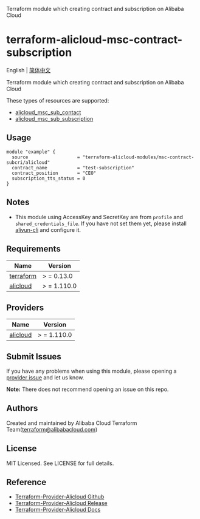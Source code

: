 Terraform module which creating contract and subscription on Alibaba Cloud

terraform-alicloud-msc-contract-subscription
=====================================================================

English | [简体中文](README-CN.md)

Terraform module which creating contract and subscription on Alibaba Cloud

These types of resources are supported:

* [alicloud_msc_sub_contact](https://registry.terraform.io/providers/aliyun/alicloud/latest/docs/resources/msc_sub_contact)
* [alicloud_msc_sub_subscription](https://registry.terraform.io/providers/aliyun/alicloud/latest/docs/resources/msc_sub_subscription)

## Usage

```hcl
module "example" {
  source                  = "terraform-alicloud-modules/msc-contract-subcri/alicloud"
  contract_name           = "test-subscription"
  contract_position       = "CEO"
  subscription_tts_status = 0
}
```

## Notes

* This module using AccessKey and SecretKey are from `profile` and `shared_credentials_file`. If you have not set them
  yet, please install [aliyun-cli](https://github.com/aliyun/aliyun-cli#installation) and configure it.

## Requirements

| Name | Version |
|------|---------|
| <a name="requirement_terraform"></a> [terraform](#requirement\_terraform) | > = 0.13.0 |
| <a name="requirement_alicloud"></a> [alicloud](#requirement\_alicloud) | > = 1.110.0 |

## Providers

| Name | Version |
|------|---------|
| <a name="provider_alicloud"></a> [alicloud](#provider\_alicloud) | > = 1.110.0 |

## Submit Issues

If you have any problems when using this module, please opening
a [provider issue](https://github.com/aliyun/terraform-provider-alicloud/issues/new) and let us know.

**Note:** There does not recommend opening an issue on this repo.

## Authors

Created and maintained by Alibaba Cloud Terraform Team(terraform@alibabacloud.com)

## License

MIT Licensed. See LICENSE for full details.

## Reference

* [Terraform-Provider-Alicloud Github](https://github.com/aliyun/terraform-provider-alicloud)
* [Terraform-Provider-Alicloud Release](https://releases.hashicorp.com/terraform-provider-alicloud/)
* [Terraform-Provider-Alicloud Docs](https://registry.terraform.io/providers/aliyun/alicloud/latest/docs)

